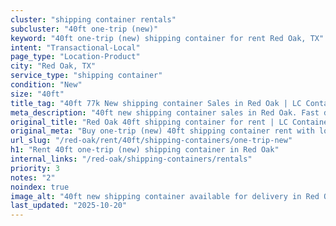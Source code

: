 ```yaml
---
cluster: "shipping container rentals"
subcluster: "40ft one-trip (new)"
keyword: "40ft one-trip (new) shipping container for rent Red Oak, TX"
intent: "Transactional-Local"
page_type: "Location-Product"
city: "Red Oak, TX"
service_type: "shipping container"
condition: "New"
size: "40ft"
title_tag: "40ft 77k New shipping container Sales in Red Oak | LC Container"
meta_description: "40ft new shipping container sales in Red Oak. Fast delivery, competitive pricing. Serving shipping containers area. Quote ID: W5X. Call (214) 524-4168 for your free quote today."
original_title: "Red Oak 40ft shipping container for rent | LC Container"
original_meta: "Buy one-trip (new) 40ft shipping container rent with local delivery in Red Oak, TX. LC Container — local Since 2003. Request a fast quote today."
url_slug: "/red-oak/rent/40ft/shipping-containers/one-trip-new"
h1: "Rent 40ft one-trip (new) shipping container in Red Oak"
internal_links: "/red-oak/shipping-containers/rentals"
priority: 3
notes: "2"
noindex: true
image_alt: "40ft new shipping container available for delivery in Red Oak"
last_updated: "2025-10-20"
---
```


<!-- TODO: Add unique city/inventory copy, images, and internal links here. -->
